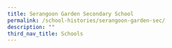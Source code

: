 ```yaml
---
title: Serangoon Garden Secondary School
permalink: /school-histories/serangoon-garden-sec/
description: ""
third_nav_title: Schools
---
```



